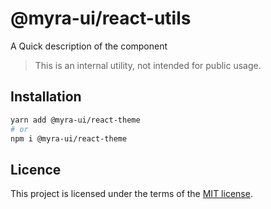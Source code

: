 # @myra-ui/react-utils

A Quick description of the component

> This is an internal utility, not intended for public usage.

## Installation

```sh
yarn add @myra-ui/react-theme
# or
npm i @myra-ui/react-theme
```

## Licence

This project is licensed under the terms of the
[MIT license](https://github.com/gitaumoses4@gmail.com/myra-ui/blob/master/LICENSE).

